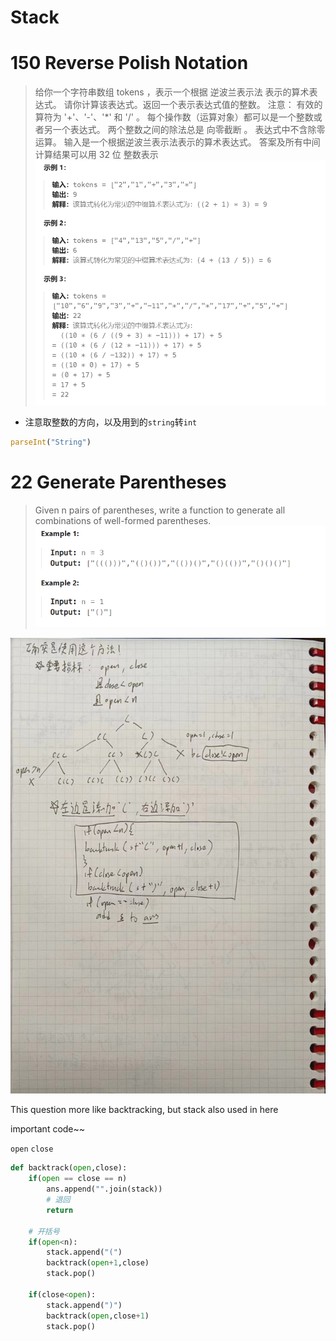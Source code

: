 # Stack

# 150 Reverse Polish Notation
>给你一个字符串数组 tokens ，表示一个根据 逆波兰表示法 表示的算术表达式。
请你计算该表达式。返回一个表示表达式值的整数。
注意：
有效的算符为 '+'、'-'、'*' 和 '/' 。
每个操作数（运算对象）都可以是一个整数或者另一个表达式。
两个整数之间的除法总是 向零截断 。
表达式中不含除零运算。
输入是一个根据逆波兰表示法表示的算术表达式。
答案及所有中间计算结果可以用 32 位 整数表示![Alt text](assets/image.png)

- 注意取整数的方向，以及用到的`string`转`int`
```js
parseInt("String")
```

# 22 Generate Parentheses
>Given n pairs of parentheses, write a function to generate all combinations of well-formed parentheses.
![Alt text](assets/image-1.png)

![Alt text](assets/bafc26459c26ede096b01afc78bdad5.jpg)

This question more like backtracking, but stack also used in here

important code~~

`open`
`close`

```py
def backtrack(open,close):
    if(open == close == n)
        ans.append("".join(stack))
        # 退回
        return

    # 开括号
    if(open<n):
        stack.append("(")
        backtrack(open+1,close)
        stack.pop()

    if(close<open):
        stack.append(")")
        backtrack(open,close+1)
        stack.pop()
```